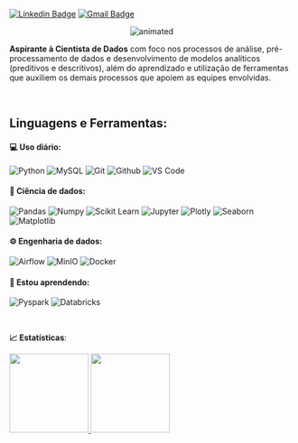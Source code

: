 [![Linkedin Badge](https://img.shields.io/badge/-LinkedIn-blue?style=flat-square&logo=Linkedin&logoColor=white&link=https://www.linkedin.com/in/diego-braga-254960160//)](https://www.linkedin.com/in/diego-braga-254960160/)
[![Gmail Badge](https://img.shields.io/badge/-Gmail-red?style=flat-square&logo=Gmail&logoColor=white&link=gomes.diegobraga@gmail.com)](gomes.diegobraga@gmail.com)

<p align="center">
  <img src="https://github.com/diegobragagomes/diegobragagomes/giphy.gif" alt="animated" />
</p>

**Aspirante à Cientista de Dados** com foco nos processos de análise, pré-processamento de dados e desenvolvimento de modelos analíticos (preditivos e descritivos), além do aprendizado e utilização de ferramentas que auxiliem os demais processos que apoiem as equipes envolvidas.

<br>

 ## **Linguagens e Ferramentas:**

 #### 💻 Uso diário:
 ![Python](https://img.shields.io/badge/-Python-black?style=flat-square&logo=Python)
 ![MySQL](https://img.shields.io/badge/-MySQL-black?style=flat-square&logo=MySQL)
 ![Git](https://img.shields.io/badge/-Git-black?style=flat-square&logo=Git)
 ![Github](https://img.shields.io/badge/-Github-black?style=flat-square&logo=Github)
 ![VS Code](https://img.shields.io/badge/-VS%20Code-black?style=flat-square&logo=visual-studio-code)
 
 #### 🎲 Ciência de dados:
 ![Pandas](https://img.shields.io/badge/-Pandas-black?style=flat-square&logo=Pandas)
 ![Numpy](https://img.shields.io/badge/-Numpy-black?style=flat-square&logo=Numpy)
 ![Scikit Learn](https://img.shields.io/badge/-Scikit%20Learn-black?style=flat-square&logo=scikit-learn)
 ![Jupyter](https://img.shields.io/badge/-Jupyter-black?style=flat-square&logo=Jupyter)
 ![Plotly](https://img.shields.io/badge/-Plotly-black?style=flat-square&logo=Plotly)
 ![Seaborn](https://img.shields.io/badge/-Seaborn-black?style=flat-square&logo=Seaborn)
 ![Matplotlib](https://img.shields.io/badge/-Matplotlib-black?style=flat-square&logo=Matplotlib)

 #### ⚙️ Engenharia de dados:
 ![Airflow](https://img.shields.io/badge/-Airflow-black?style=flat-square&logo=Apache-Airflow)
 ![MinIO](https://img.shields.io/badge/-MinIO-black?style=flat-square&logo=MinIO)
 ![Docker](https://img.shields.io/badge/-Docker-black?style=flat-square&logo=Docker)
 
 #### 🌱 Estou aprendendo:
 ![Pyspark](https://img.shields.io/badge/-Pyspark-black?style=flat-square&logo=Apache-Spark)
 ![Databricks](https://img.shields.io/badge/-Databricks-black?style=flat-square&logo=Databricks)
 
 
 <br>

<b> :chart_with_upwards_trend: Estatísticas</b>:

<a href="https://github.com/diegobragagomes">
  <img height="140em" src="https://github-readme-stats.vercel.app/api?username=diegobragagomes&show_icons=true&theme=dark&include_commits=true"/>
</a>

<a href="https://github.com/diegobragagomes">
  <img height="140em" src="https://github-readme-stats.vercel.app/api/top-langs/?username=diegobragagomes&layout=compact&langs_count=8&theme=dark"/>
</a>
